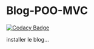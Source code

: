 # Blog-POO-MVC
[![Codacy Badge](https://app.codacy.com/project/badge/Grade/626f7f7fa34c4344967a1d2d6eacd11d)](https://www.codacy.com/gh/Jpetitgas/Blog-POO-MVC/dashboard?utm_source=github.com&amp;utm_medium=referral&amp;utm_content=Jpetitgas/Blog-POO-MVC&amp;utm_campaign=Badge_Grade)

installer le blog...
